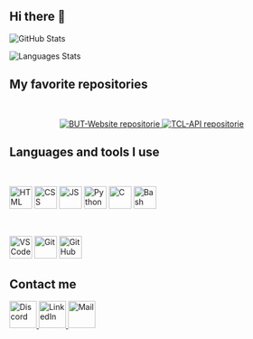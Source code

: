 ## Hi there 👋

![GitHub Stats](https://github-readme-stats.vercel.app/api?username=eviive&count_private=true&include_all_commits=true&hide_border=true&theme=github_dark&show_icons=true&custom_title=GitHub%20Stats&hide=prs)

![Languages Stats](https://github-readme-stats.vercel.app/api/top-langs/?username=eviive&langs_count=6&hide_border=true&theme=github_dark&custom_title=My%20Most%20Used%20Languages&layout=compact)

## My favorite repositories

<br>

<p align="center">
	<a href="https://github.com/eviive/BUT-Website">
		<img alt="BUT-Website repositorie" src="https://github-readme-stats.vercel.app/api/pin/?username=eviive&repo=BUT-Website&show_owner=false&theme=github_dark&border_color=30363d"/>
	</a>
	<a href="https://github.com/eviive/TCL-API">
		<img alt="TCL-API repositorie" src="https://github-readme-stats.vercel.app/api/pin/?username=eviive&repo=TCL-API&show_owner=false&theme=github_dark&border_color=30363d"/>
	</a>
</p>

## Languages and tools I use

<br>

<p>
	<img height="40" width="40" alt="HTML" src="https://cdn.jsdelivr.net/gh/devicons/devicon/icons/html5/html5-original.svg"/>
	<img height="40" width="40" alt="CSS" src="https://cdn.jsdelivr.net/gh/devicons/devicon/icons/css3/css3-original.svg"/>
	<img height="40" width="40" alt="JS" src="https://cdn.jsdelivr.net/gh/devicons/devicon/icons/javascript/javascript-original.svg"/>
	<img height="40" width="40" alt="Python" src="https://cdn.jsdelivr.net/gh/devicons/devicon/icons/python/python-original.svg"/>
	<img height="40" width="40" alt="C" src="https://cdn.jsdelivr.net/gh/devicons/devicon/icons/c/c-original.svg"/>
	<img height="40" width="40" alt="Bash" src="https://upload.wikimedia.org/wikipedia/commons/4/4b/Bash_Logo_Colored.svg"/>
</p>

<br>

<p>
	<img height="40" width="40" alt="VS Code" src="https://cdn.jsdelivr.net/gh/devicons/devicon/icons/vscode/vscode-original.svg"/>
	<img height="40" width="40" alt="Git" src="https://cdn.jsdelivr.net/gh/devicons/devicon/icons/git/git-original.svg"/>
	<img height="40" width="40" alt="GitHub" src="https://img.icons8.com/ios-filled/50/ffffff/github.svg"/>
</p>

## Contact me

<p>
	<a href="https://discordapp.com/users/312690752884834314/">
		<img height="48" width="48" alt="Discord" src="https://img.icons8.com/color/48/000000/discord-new-logo.png"/>
	</a>
	<a href="https://www.linkedin.com/in/albert-vaillon-984227222/">
		<img height="48" width="48" alt="LinkedIn" src="https://img.icons8.com/color/48/000000/linkedin.png"/>
	</a>
	<a href="mailto:albert.vaillon21@gmail.com">
		<img height="48" width="48" alt="Mail" src="https://img.icons8.com/color/48/000000/apple-mail.png"/>
	</a>
</p>

<!--
**Eviive/Eviive** is a ✨ _special_ ✨ repository because its `README.md` (this file) appears on your GitHub profile.

Here are some ideas to get you started:

- 🔭 I’m currently working on ...
- 🌱 I’m currently learning ...
- 👯 I’m looking to collaborate on ...
- 🤔 I’m looking for help with ...
- 💬 Ask me about ...
- 📫 How to reach me: ...
- 😄 Pronouns: ...
- ⚡ Fun fact: ...
-->
